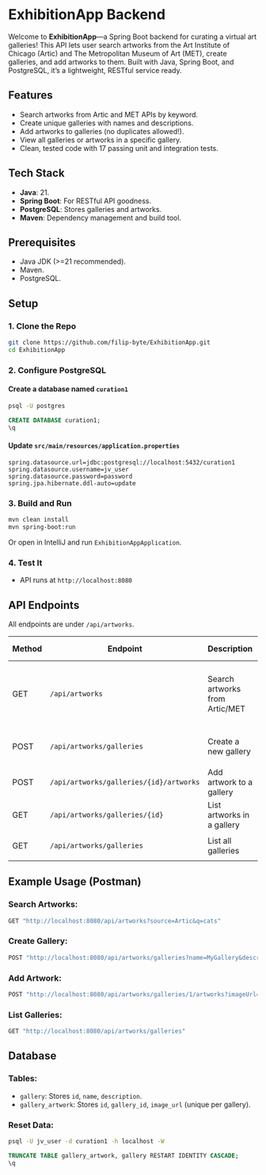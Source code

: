 # ExhibitionApp Backend

Welcome to **ExhibitionApp**—a Spring Boot backend for curating a virtual art galleries! This API lets user search artworks from the Art Institute of Chicago (Artic) and The Metropolitan Museum of Art (MET), create galleries, and add artworks to them. Built with Java, Spring Boot, and PostgreSQL, it’s a lightweight, RESTful service ready.

## Features

- Search artworks from Artic and MET APIs by keyword.
- Create unique galleries with names and descriptions.
- Add artworks to galleries (no duplicates allowed!).
- View all galleries or artworks in a specific gallery.
- Clean, tested code with 17 passing unit and integration tests.

## Tech Stack

- **Java**: 21.
- **Spring Boot**: For RESTful API goodness.
- **PostgreSQL**: Stores galleries and artworks.
- **Maven**: Dependency management and build tool.

## Prerequisites

- Java JDK (>=21 recommended).
- Maven.
- PostgreSQL.

## Setup

### 1. Clone the Repo
```bash
git clone https://github.com/filip-byte/ExhibitionApp.git
cd ExhibitionApp
```

### 2. Configure PostgreSQL

#### Create a database named `curation1`
```bash
psql -U postgres
```
```sql
CREATE DATABASE curation1;
\q
```

#### Update `src/main/resources/application.properties`
```properties
spring.datasource.url=jdbc:postgresql://localhost:5432/curation1
spring.datasource.username=jv_user
spring.datasource.password=password
spring.jpa.hibernate.ddl-auto=update
```

### 3. Build and Run
```bash
mvn clean install
mvn spring-boot:run
```
Or open in IntelliJ and run `ExhibitionAppApplication`.

### 4. Test It
- API runs at `http://localhost:8080`

## API Endpoints

All endpoints are under `/api/artworks`.

| Method | Endpoint | Description | Request Params | Response |
|--------|---------|-------------|----------------|----------|
| GET | `/api/artworks` | Search artworks from Artic/MET | `source` (Artic/MET), `q` (query), `page` (default: 1), `limit` (default: 5) | List of `{id, title, imageUrl}` |
| POST | `/api/artworks/galleries` | Create a new gallery | `name` (required), `description` (optional) | `{id, name, description}` |
| POST | `/api/artworks/galleries/{id}/artworks` | Add artwork to a gallery | `id` (path), `imageUrl` (required) | None (200 OK) |
| GET | `/api/artworks/galleries/{id}` | List artworks in a gallery | `id` (path) | List of `{id, title, imageUrl}` |
| GET | `/api/artworks/galleries` | List all galleries | None | List of `{id, name, description}` |

## Example Usage (Postman)

### Search Artworks:
```bash
GET "http://localhost:8080/api/artworks?source=Artic&q=cats"
```

### Create Gallery:
```bash
POST "http://localhost:8080/api/artworks/galleries?name=MyGallery&description=Cat%20Art"
```

### Add Artwork:
```bash
POST "http://localhost:8080/api/artworks/galleries/1/artworks?imageUrl=https://test.jpg"
```

### List Galleries:
```bash
GET "http://localhost:8080/api/artworks/galleries"
```

## Database

### Tables:
- `gallery`: Stores `id`, `name`, `description`.
- `gallery_artwork`: Stores `id`, `gallery_id`, `image_url` (unique per gallery).

### Reset Data:
```bash
psql -U jv_user -d curation1 -h localhost -W
```
```sql
TRUNCATE TABLE gallery_artwork, gallery RESTART IDENTITY CASCADE;
\q
```

